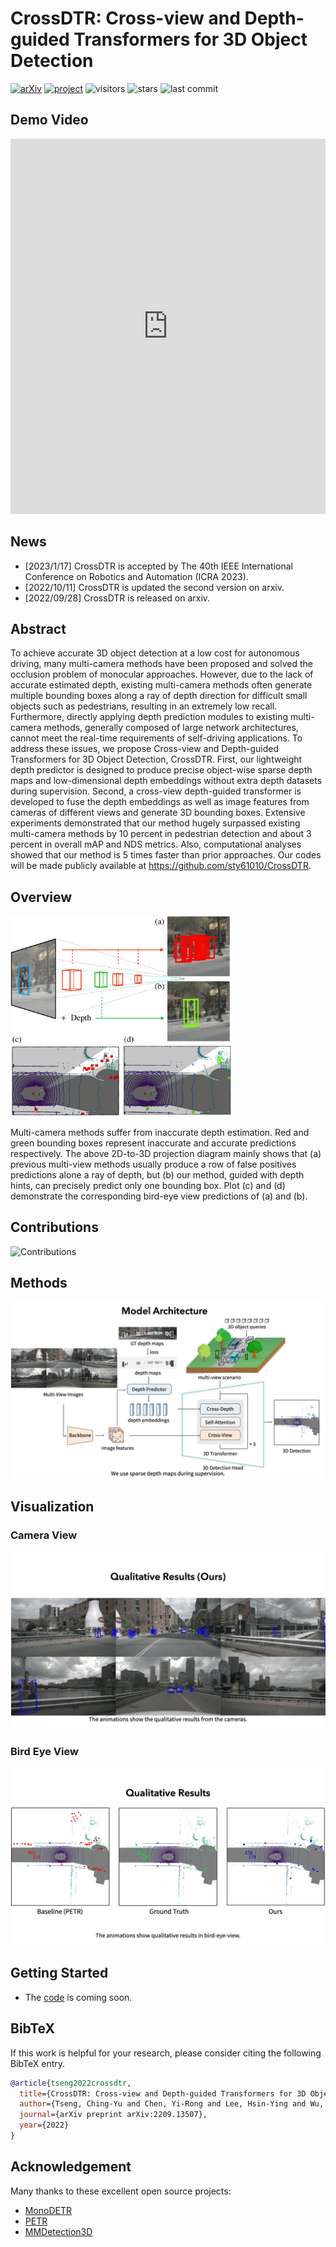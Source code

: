 # CrossDTR: Cross-view and Depth-guided Transformers for 3D Object Detection 
[![arXiv](https://img.shields.io/badge/arXiv-Paper-<COLOR>.svg)](https://arxiv.org/abs/2209.13507)
[![project](https://img.shields.io/badge/project-Page-yellow.svg)](https://sty61010.github.io/CrossDTR/)
![visitors](https://visitor-badge.glitch.me/badge?page_id=sty61010/CrossDTR)
![stars](https://img.shields.io/github/stars/sty61010/CrossDTR?color=purple)
![last commit](https://img.shields.io/github/last-commit/sty61010/CrossDTR?color=red)
## Demo Video
<!-- <iframe width="1120" height="630" src="https://www.youtube.com/embed/_5kscaGVDu0" title="CrossDTR: Cross-view and Depth-guided Transformers for 3D Object Detection" frameborder="0" allow="accelerometer; autoplay; clipboard-write; encrypted-media; gyroscope; picture-in-picture" allowfullscreen></iframe> -->
<iframe width="100%" height="600" src="https://www.youtube.com/embed/RZFhqkC_xoA" title="CrossDTR: Cross-view and Depth-guided Transformers for 3D Object Detection" frameborder="0" allow="accelerometer; autoplay; clipboard-write; encrypted-media; gyroscope; picture-in-picture" allowfullscreen></iframe>

## News
- [2023/1/17] CrossDTR is accepted by The 40th IEEE International Conference on Robotics and Automation (ICRA 2023).
- [2022/10/11] CrossDTR is updated the second version on arxiv.
- [2022/09/28] CrossDTR is released on arxiv.

## Abstract
To achieve accurate 3D object detection at a low cost for autonomous driving, many multi-camera methods have been proposed and solved the occlusion problem of monocular approaches. However, due to the lack of accurate estimated depth, existing multi-camera methods often generate multiple bounding boxes along a ray of depth direction for difficult small objects such as pedestrians, resulting in an extremely low recall. Furthermore, directly applying depth prediction modules to existing multi-camera methods, generally composed of large network architectures, cannot meet the real-time requirements of self-driving applications. To address these issues, we propose Cross-view and Depth-guided Transformers for 3D Object Detection, CrossDTR. First, our lightweight depth predictor is designed to produce precise object-wise sparse depth maps and low-dimensional depth embeddings without extra depth datasets during supervision. Second, a cross-view depth-guided transformer is developed to fuse the depth embeddings as well as image features from cameras of different views and generate 3D bounding boxes. Extensive experiments demonstrated that our method hugely surpassed existing multi-camera methods by 10 percent in pedestrian detection and about 3 percent in overall mAP and NDS metrics. Also, computational analyses showed that our method is 5 times faster than prior approaches. Our codes will be made publicly available at https://github.com/sty61010/CrossDTR.

## Overview
<!-- ![Overview](figs/fig1.png width=) -->
<img src="figs/fig1.png" width="70%">

Multi-camera methods suffer from inaccurate depth estimation. Red and green bounding boxes represent inaccurate and accurate predictions respectively. The above 2D-to-3D projection diagram mainly shows that (a) previous multi-view methods usually produce a row of false positives predictions alone a ray of depth, but (b) our method, guided with depth hints, can precisely predict only one bounding box. Plot (c) and (d) demonstrate the corresponding bird-eye view predictions of (a) and (b).

## Contributions
![Contributions](gifs/Contributions.gif)

## Methods
<!-- ![](https://i.imgur.com/CXLTkjD.png) -->
<!-- ![Methods](../figs/fig2_v2.png) -->
![Methods](gifs/Model.gif)

## Visualization
### Camera View
<!-- ![](https://i.imgur.com/9oVaxg6.jpg) -->
<!-- ![](https://i.imgur.com/FHspPqt.gif) -->
<!-- ![](https://i.imgur.com/2btgS60.gif) -->
<!-- ![](https://i.imgur.com/bvOaCCj.gif) -->
![Camera View](gifs/ours_camera.gif)

### Bird Eye View
<!-- ![width="50%"](https://i.imgur.com/PeAAw8P.gif) -->
<!-- ![](https://i.imgur.com/HkpF552.gif) -->
<!-- ![](https://i.imgur.com/8ZNHHuR.gif) -->
<!-- ![](https://i.imgur.com/BxQ1YAu.gif) -->
<!-- ![](https://i.imgur.com/IbEpxN5.gif) -->
![Camera View](gifs/BEV.gif)

## Getting Started
- The [code](https://github.com/sty61010/CrossDTR) is coming soon.

## BibTeX
If this work is helpful for your research, please consider citing the following BibTeX entry.
```bibtex
@article{tseng2022crossdtr,
  title={CrossDTR: Cross-view and Depth-guided Transformers for 3D Object Detection},
  author={Tseng, Ching-Yu and Chen, Yi-Rong and Lee, Hsin-Ying and Wu, Tsung-Han and Chen, Wen-Chin and Hsu, Winston},
  journal={arXiv preprint arXiv:2209.13507},
  year={2022}
}
```

## Acknowledgement
Many thanks to these excellent open source projects:
- [MonoDETR](https://github.com/ZrrSkywalker/MonoDETR)
- [PETR](https://github.com/megvii-research/PETR)
- [MMDetection3D](https://github.com/open-mmlab/mmdetection3d)


